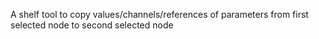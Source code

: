 A shelf tool to copy values/channels/references of parameters from first selected node to second selected node
